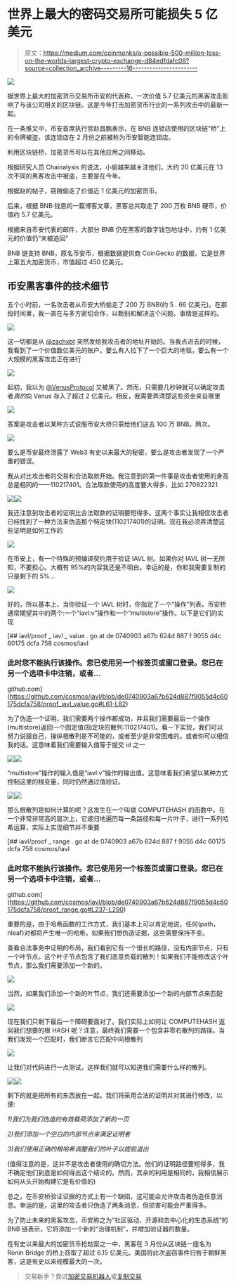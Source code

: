 # 世界上最大的密码交易所可能损失 5 亿美元

> 原文：<https://medium.com/coinmonks/a-possible-500-million-loss-on-the-worlds-largest-crypto-exchange-d84edfdafc08?source=collection_archive---------16----------------------->

![](img/04bd878fa0b3cfde25ed90cb138e3bc9.png)

据世界上最大的加密货币交易所币安的代表称，一次价值 5.7 亿美元的黑客攻击影响了与该公司相关的区块链。这是今年打击加密货币行业的一系列攻击中的最新一起。

在一条推文中，币安首席执行官赵昌鹏表示，在 BNB 连锁店使用的区块链“桥”上的令牌被盗，该连锁店在 2 月份之前被称为币安智能连锁店。

利用区块链桥，加密货币可以在其他应用之间移动。

根据研究人员 Chainalysis 的说法，小偷越来越关注他们，大约 20 亿美元在 13 次不同的黑客攻击中被盗，主要是在今年。

根据赵的帖子，窃贼偷走了价值近 1 亿美元的加密货币。

后来，根据 BNB·钱恩的一篇博客文章，黑客总共取走了 200 万枚 BNB 硬币，价值约 5.7 亿美元。

根据来自币安代表的邮件，大部分 BNB 仍在黑客的数字钱包地址中，约有 1 亿美元的价值仍“未被追回”

BNB 链支持 BNB，原名币安币，根据数据提供商 CoinGecko 的数据，它是世界上第五大加密货币，市值超过 450 亿美元。

## 币安黑客事件的技术细节

五个小时前，一名攻击者从币安大桥偷走了 200 万 BNB(约 5 . 66 亿美元)。在那段时间里，我一直在与多方密切合作，以甄别和解决这个问题。事情是这样的。

![](img/702267f21ac72572cfdc63487ac8079d.png)

这一切都是从 [@zachxbt](https://twitter.com/zachxbt) 突然发给我攻击者的地址开始的。当我点进去的时候，我看到了一个价值数亿美元的账户。要么有人拉下了一个巨大的地毯，要么有一个大规模的黑客攻击正在进行

![](img/740dc24b26e9b050390753e748b5268c.png)

起初，我以为 [@VenusProtocol](https://twitter.com/VenusProtocol) 又被黑了。然而，只需要几秒钟就可以确定攻击者*真的*向 Venus 存入了超过 2 亿美元。相反，我需要弄清楚这些资金来自哪里

![](img/183f63ec4500c1ebc71b7059e88a82c3.png)

答案是攻击者以某种方式说服币安大桥只需给他们送去 100 万 BNB。两次。

![](img/278a9881f1bc21409194fefee598ac68.png)

要么是币安最终泄露了 Web3 有史以来最大的秘密，要么是攻击者发现了一个严重的错误。

我从对比攻击者的交易和合法取款开始。我注意到的第一件事是攻击者使用的身高总是相同的——110217401。合法取款使用的高度要大得多，比如 270822321

![](img/31258f70c63950ba4b9818e0fafccbd2.png)![](img/247590048e3b9af9811533b86ff0e0a2.png)

我还注意到攻击者的证明比合法取款的证明要短得多。这两个事实让我相信攻击者已经找到了一种方法来伪造那个特定块(110217401)的证明。现在我必须弄清楚这些证明是如何工作的

![](img/75c458f2726df76ff2a400fd63e2bf1b.png)

在币安上，有一个特殊的预编译契约用于验证 IAVL 树。如果你对 IAVL 树一无所知，不要担心。大概有 95%的内容我还是不明白。幸运的是，你和我需要复制的只是剩下的 5%…

![](img/8319d23b2fe653919fb7e175008fbc1e.png)

好的，所以基本上，当你验证一个 IAVL 树时，你指定了一个“操作”列表。币安桥通常期望其中的两个:一个“iavl:v”操作和一个“multistore”操作。以下是它们的实现

[](https://github.com/cosmos/iavl/blob/de0740903a67b624d887f9055d4c60175dcfa758/proof_iavl_value.go#L61-L82) [## iavl/proof _ iavl _ value . go at de 0740903 a67b 624d 887 f 9055 d4c 60175 dcfa 758 cosmos/iavl

### 此时您不能执行该操作。您已使用另一个标签页或窗口登录。您已在另一个选项卡中注销，或者…

github.com](https://github.com/cosmos/iavl/blob/de0740903a67b624d887f9055d4c60175dcfa758/proof_iavl_value.go#L61-L82) 

为了伪造一个证明，我们需要两个操作都成功，并且我们需要最后一个操作(multistore)返回一个固定值(指定块的散列:110217401)。看一下实现，我们可以努力说服自己，操纵根散列是不可能的，或者至少是非常困难的。或者你可以相信我的话。这意味着我们需要输入值等于提交 id 之一

![](img/7372a638a454d35c187685411388f91d.png)![](img/831139350af997ec18e2edd37f510da2.png)

“multistore”操作的输入值是“iavl:v”操作的输出值。这意味着我们希望以某种方式控制这里的根变量，同时仍然通过值验证。

![](img/d3077954f633a241ca0dcec9f66dbaf7.png)![](img/8cbea77e588812d8f97ab75829e5445a.png)

那么根散列是如何计算的呢？这发生在一个叫做 COMPUTEHASH 的函数中。在一个非常非常高的层次上，它递归地遍历每一条路径和每一片叶子，进行一系列哈希运算，实际上实现细节并不重要

[](https://github.com/cosmos/iavl/blob/de0740903a67b624d887f9055d4c60175dcfa758/proof_range.go#L237-L290) [## iavl/proof _ range . go at de 0740903 a67b 624d 887 f 9055 d4c 60175 dcfa 758 cosmos/iavl

### 此时您不能执行该操作。您已使用另一个标签页或窗口登录。您已在另一个选项卡中注销，或者…

github.com](https://github.com/cosmos/iavl/blob/de0740903a67b624d887f9055d4c60175dcfa758/proof_range.go#L237-L290) 

重要的是，由于哈希函数的工作方式，我们基本上可以肯定地说，任何(path，nleaf)对都将产生唯一的哈希。如果我们想伪造证据，这些需要保持不变。

查看合法事务中证明的布局，我们看到它有一个很长的路径，没有内部节点，只有一个叶节点。这个叶子节点包含了我们恶意负载的散列！如果我们不能修改这个叶节点，那么我们需要添加一个新的。

![](img/426f3cad23430b0d0a503d835339d08f.png)

当然，如果我们添加一个新的叶节点，我们还需要添加一个新的内部节点来匹配

![](img/e0215bb81254e7a7645fe2d82dd7a1b1.png)

现在我们只剩下最后一个障碍要面对了。我们实际上如何让 COMPUTEHASH 返回我们想要的根 HASH 呢？注意，最终我们需要一个包含非零右散列的路径。当我们发现一个匹配时，我们断言它匹配中间根散列

![](img/2ee1ea2a9e4f70e64829217079e9d0f1.png)

让我们对代码进行一点测试，这样我们就可以知道我们需要什么样的散列。

![](img/1595615961d2d58b2425a293181234aa.png)![](img/47208f1beb0ac92b210e0869b8bf40a7.png)

剩下的就是把所有的东西放在一起。我们将采用合法的证明并对其进行修改，以便:

*1)我们为我们伪造的有效载荷添加了新的一页*

*2)我们添加一个空白的内部节点来满足证明者*

*3)我们使用正确的根哈希调整我们的叶子以提前退出*

(值得注意的是，这并不是攻击者使用的确切方法。他们的证明路径要短得多，我不确定他们到底是如何得出这个结论的。然而，其余的利用是相同的，我相信展示如何从头开始构建它是有价值的)

总之，在币安桥验证证据的方式上有一个缺陷，这可能会允许攻击者伪造任意消息。幸运的是，这里的攻击者只伪造了两条消息，但损害可能会严重得多。

为了防止未来的黑客攻击，币安称之为“社区驱动、开源和去中心化的生态系统”的 BNB 链表示，它将添加一个新的“治理机制”，并增加验证器的数量。

在有史以来最大的加密货币抢劫案之一中，黑客在 3 月份从区块链一座名为 Ronin Bridge 的桥上窃取了超过 6.15 亿美元。美国将此次盗窃事件归咎于朝鲜黑客，这是有史以来规模最大的一次。

> 交易新手？尝试[加密交易机器人](/coinmonks/crypto-trading-bot-c2ffce8acb2a)或[复制交易](/coinmonks/top-10-crypto-copy-trading-platforms-for-beginners-d0c37c7d698c)